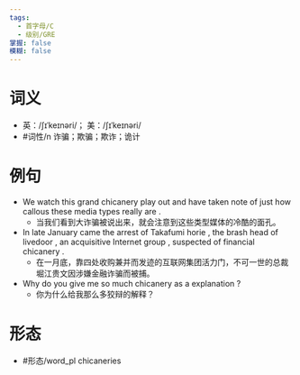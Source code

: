 ```yaml
---
tags:
  - 首字母/C
  - 级别/GRE
掌握: false
模糊: false
---
```

# 词义
- 英：/ʃɪˈkeɪnəri/； 美：/ʃɪˈkeɪnəri/
- #词性/n  诈骗；欺骗；欺诈；诡计
# 例句
- We watch this grand chicanery play out and have taken note of just how callous these media types really are .
	- 当我们看到大诈骗被说出来，就会注意到这些类型媒体的冷酷的面孔。
- In late January came the arrest of Takafumi horie , the brash head of livedoor , an acquisitive Internet group , suspected of financial chicanery .
	- 在一月底，靠四处收购兼并而发迹的互联网集团活力门，不可一世的总裁堀江贵文因涉嫌金融诈骗而被捕。
- Why do you give me so much chicanery as a explanation ?
	- 你为什么给我那么多狡辩的解释？
# 形态
- #形态/word_pl chicaneries
